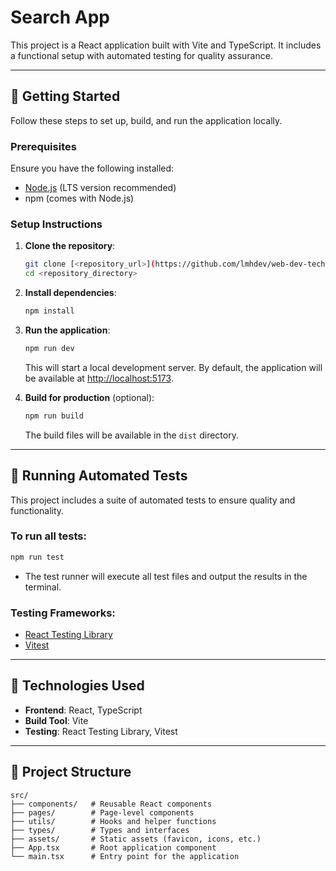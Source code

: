 # Search App

This project is a React application built with Vite and TypeScript. It includes a functional setup with automated testing for quality assurance.

---

## 🚀 Getting Started

Follow these steps to set up, build, and run the application locally.

### Prerequisites

Ensure you have the following installed:

- [Node.js](https://nodejs.org/) (LTS version recommended)
- npm (comes with Node.js)

### Setup Instructions

1. **Clone the repository**:

   ```bash
   git clone [<repository_url>](https://github.com/lmhdev/web-dev-tech-assessment)
   cd <repository_directory>
   ```

2. **Install dependencies**:

   ```bash
   npm install
   ```

3. **Run the application**:

   ```bash
   npm run dev
   ```

   This will start a local development server. By default, the application will be available at [http://localhost:5173](http://localhost:5173).

4. **Build for production** (optional):

   ```bash
   npm run build
   ```

   The build files will be available in the `dist` directory.

---

## 🧪 Running Automated Tests

This project includes a suite of automated tests to ensure quality and functionality.

### To run all tests:

```bash
npm run test
```

- The test runner will execute all test files and output the results in the terminal.

### Testing Frameworks:

- [React Testing Library](https://testing-library.com/)
- [Vitest](https://vitest.dev/)

---

## 🔧 Technologies Used

- **Frontend**: React, TypeScript
- **Build Tool**: Vite
- **Testing**: React Testing Library, Vitest

---

## 📂 Project Structure

```
src/
├── components/   # Reusable React components
├── pages/        # Page-level components
├── utils/        # Hooks and helper functions
├── types/        # Types and interfaces
├── assets/       # Static assets (favicon, icons, etc.)
├── App.tsx       # Root application component
└── main.tsx      # Entry point for the application
```
